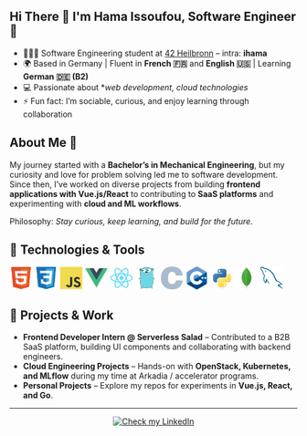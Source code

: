 ## Hi There 👋 I'm Hama Issoufou, Software Engineer 🚀  

- 👨🏻‍💻 Software Engineering student at [42 Heilbronn](https://www.42heilbronn.de/en/) – intra: **ihama**  
- 🌍 Based in Germany | Fluent in **French 🇫🇷** and **English 🇺🇸** | Learning **German 🇩🇪 (B2)**  
- 💻 Passionate about **web development, cloud technologies*  
- ⚡ Fun fact: I’m sociable, curious, and enjoy learning through collaboration  



## About Me 💬  

My journey started with a **Bachelor’s in Mechanical Engineering**, but my curiosity and love for problem solving led me to software development.  
Since then, I’ve worked on diverse projects from building **frontend applications with Vue.js/React** to contributing to **SaaS platforms** and experimenting with **cloud and ML workflows**.  

Philosophy: *Stay curious, keep learning, and build for the future.*  



## 🔧 Technologies & Tools  

<p align="left">
  <img src="https://raw.githubusercontent.com/devicons/devicon/master/icons/html5/html5-original.svg" alt="HTML5" width="40" height="40"/> 
  <img src="https://raw.githubusercontent.com/devicons/devicon/master/icons/css3/css3-original.svg" alt="CSS3" width="40" height="40"/> 
  <img src="https://raw.githubusercontent.com/devicons/devicon/master/icons/javascript/javascript-original.svg" alt="JavaScript" width="40" height="40"/> 
  <img src="https://raw.githubusercontent.com/devicons/devicon/master/icons/vuejs/vuejs-original.svg" alt="Vue.js" width="40" height="40"/> 
  <img src="https://raw.githubusercontent.com/devicons/devicon/master/icons/react/react-original.svg" alt="React" width="40" height="40"/> 
  <img src="https://raw.githubusercontent.com/devicons/devicon/master/icons/go/go-original.svg" alt="Go" width="40" height="40"/> 
  <img src="https://raw.githubusercontent.com/devicons/devicon/master/icons/c/c-original.svg" alt="C" width="40" height="40"/> 
  <img src="https://raw.githubusercontent.com/devicons/devicon/master/icons/cplusplus/cplusplus-original.svg" alt="C++" width="40" height="40"/> 
  <img src="https://raw.githubusercontent.com/devicons/devicon/master/icons/python/python-original.svg" alt="Python" width="40" height="40"/> 
  <img src="https://raw.githubusercontent.com/devicons/devicon/master/icons/mongodb/mongodb-original.svg" alt="MongoDB" width="40" height="40"/> 
  <img src="https://raw.githubusercontent.com/devicons/devicon/master/icons/mysql/mysql-original.svg" alt="SQL" width="40" height="40"/> 
</p>  


## 🚀 Projects & Work  

- **Frontend Developer Intern @ Serverless Salad** – Contributed to a B2B SaaS platform, building UI components and collaborating with backend engineers.  
- **Cloud Engineering Projects** – Hands-on with **OpenStack, Kubernetes, and MLflow** during my time at Arkadia / accelerator programs.  
- **Personal Projects** – Explore my repos for experiments in **Vue.js, React, and Go**.  

---

<p align="center">
  <a href="https://www.linkedin.com/in/hama-issoufou/" target="_blank">
    <img width="18%" alt="Check my LinkedIn" src="https://user-images.githubusercontent.com/118751159/216603615-c221cd5b-b707-4c5c-9cff-1dc2430a60d2.png"/>
  </a>
</p>
